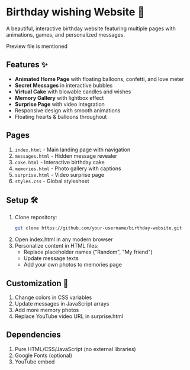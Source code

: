 # Birthday wishing Website 🎂

A beautiful, interactive birthday website featuring multiple pages with animations, games, and personalized messages.

Preview file is mentioned 

## Features ✨
- **Animated Home Page** with floating balloons, confetti, and love meter
- **Secret Messages** in interactive bubbles
- **Virtual Cake** with blowable candles and wishes
- **Memory Gallery** with lightbox effect
- **Surprise Page** with video integration
- Responsive design with smooth animations
- Floating hearts & balloons throughout

## Pages
1. `index.html` - Main landing page with navigation
2. `messages.html` - Hidden message revealer
3. `cake.html` - Interactive birthday cake
4. `memories.html` - Photo gallery with captions
5. `surprise.html` - Video surprise page
6. `styles.css` - Global stylesheet

## Setup 🛠️
1. Clone repository:
   ```bash
   git clone https://github.com/your-username/birthday-website.git
2. Open index.html in any modern browser
3. Personalize content in HTML files:
   * Replace placeholder names ("Random", "My friend")
   * Update message texts
   *  Add your own photos to memories page
## Customization 🎨
1. Change colors in CSS variables
2. Update messages in JavaScript arrays
3. Add more memory photos
4. Replace YouTube video URL in surprise.html
## Dependencies
1. Pure HTML/CSS/JavaScript (no external libraries)
2. Google Fonts (optional)
3. YouTube embed
